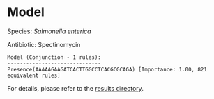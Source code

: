 
# Model

Species: *Salmonella enterica*

Antibiotic: Spectinomycin

```
Model (Conjunction - 1 rules):
------------------------------
Presence(AAAAAGAAGATCACTTGGCCTCACGCGCAGA) [Importance: 1.00, 821 equivalent rules]

```

For details, please refer to the [results directory](../../../../../results/scm_b/salmonella%20enterica/spectinomycin/repeat_4/).

